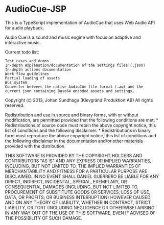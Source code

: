 AudioCue-JSP
============

This is a TypeScript implementation of AudioCue that uses Web Audio API for audio playback.

Audio Cue is a sound and music engine with focus on adaptive and interactive music.

Current todo list:

	Test cases and demos
	In-depth explanation/documentation of the settings files (.json)
	In-depth actions documentation
	Work flow guidelines
	Partial loading of assets
	Bus system
	Converter between the native AudioCue file format (.aq) and the current json containing Base64 encoded assets and settings.


Copyright (c) 2013, Johan Sundhage (Klevgränd Produktion AB)
All rights reserved.

Redistribution and use in source and binary forms, with or without
modification, are permitted provided that the following conditions are met:
    * Redistributions of source code must retain the above copyright
      notice, this list of conditions and the following disclaimer.
    * Redistributions in binary form must reproduce the above copyright
      notice, this list of conditions and the following disclaimer in the
      documentation and/or other materials provided with the distribution.

THIS SOFTWARE IS PROVIDED BY THE COPYRIGHT HOLDERS AND CONTRIBUTORS "AS IS" AND
ANY EXPRESS OR IMPLIED WARRANTIES, INCLUDING, BUT NOT LIMITED TO, THE IMPLIED
WARRANTIES OF MERCHANTABILITY AND FITNESS FOR A PARTICULAR PURPOSE ARE
DISCLAIMED. IN NO EVENT SHALL DANIEL GUERRERO BE LIABLE FOR ANY
DIRECT, INDIRECT, INCIDENTAL, SPECIAL, EXEMPLARY, OR CONSEQUENTIAL DAMAGES
(INCLUDING, BUT NOT LIMITED TO, PROCUREMENT OF SUBSTITUTE GOODS OR SERVICES;
LOSS OF USE, DATA, OR PROFITS; OR BUSINESS INTERRUPTION) HOWEVER CAUSED AND
ON ANY THEORY OF LIABILITY, WHETHER IN CONTRACT, STRICT LIABILITY, OR TORT
(INCLUDING NEGLIGENCE OR OTHERWISE) ARISING IN ANY WAY OUT OF THE USE OF THIS
SOFTWARE, EVEN IF ADVISED OF THE POSSIBILITY OF SUCH DAMAGE.
